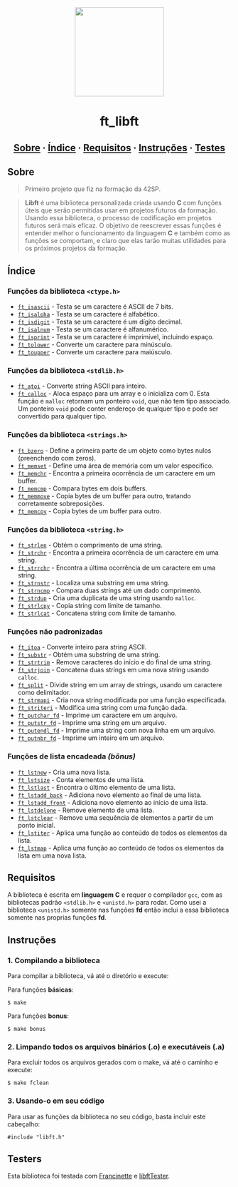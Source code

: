 <div id="header" align="center">
  <img src="https://media.giphy.com/media/ztl9x7JlhSlU4MWD6h/giphy.gif" width="200"/>

<h1 align="center">ft_libft</h1>
</div>

<h2 align="center">
	<a href="#sobre">Sobre</a>
	<span> · </span>
	<a href="#índice">Índice</a>
	<span> · </span>
	<a href="#requisitos">Requisitos</a>
	<span> · </span>
	<a href="#instruções">Instruções</a>
	<span> · </span>
	<a href="#testes">Testes</a>
</h2>

## Sobre
> Primeiro projeto que fiz na formação da 42SP.

> __Libft__ é uma biblioteca personalizada criada usando __C__ com funções úteis que serão permitidas usar em projetos futuros da formação. Usando essa biblioteca, o processo de codificação em projetos futuros será mais eficaz. O objetivo de reescrever essas funções é entender melhor o funcionamento da linguagem __C__ e também como as funções se comportam, e claro que elas tarão muitas utilidades para os próximos projetos da formação.
> 
## Índice
### Funções da biblioteca `<ctype.h>`
* [`ft_isascii`](https://github.com/PublioElio/School-42-libft/blob/main/ft_isascii.c) - Testa se um caractere é ASCII de 7 bits.
* [`ft_isalpha`](https://github.com/PublioElio/School-42-libft/blob/main/ft_isalpha.c) - Testa se um caractere é alfabético.
* [`ft_isdigit`](https://github.com/PublioElio/School-42-libft/blob/main/ft_isdigit.c) - Testa se um caractere é um dígito decimal.
* [`ft_isalnum`](https://github.com/PublioElio/School-42-libft/blob/main/ft_isalnum.c) - Testa se um caractere é alfanumérico.
* [`ft_isprint`](https://github.com/PublioElio/School-42-libft/blob/main/ft_isprint.c) - Testa se um caractere é imprimível, incluindo espaço.
* [`ft_tolower`](https://github.com/PublioElio/School-42-libft/blob/main/ft_tolower.c) - Converte um caractere para minúsculo.
* [`ft_toupper`](https://github.com/PublioElio/School-42-libft/blob/main/ft_toupper.c) - Converte um caractere para maiúsculo.

### Funções da biblioteca `<stdlib.h>`
* [`ft_atoi`](https://github.com/PublioElio/School-42-libft/blob/main/ft_atoi.c) - Converte string ASCII para inteiro.
* [`ft_calloc`](https://github.com/PublioElio/School-42-libft/blob/main/ft_calloc.c) - Aloca espaço para um array e o inicializa com 0. Esta função e `malloc` retornam um ponteiro `void`, que não tem tipo associado. Um ponteiro `void` pode conter endereço de qualquer tipo e pode ser convertido para qualquer tipo.

### Funções da biblioteca `<strings.h>`
* [`ft_bzero`](https://github.com/PublioElio/School-42-libft/blob/main/ft_bzero.c) - Define a primeira parte de um objeto como bytes nulos (preenchendo com zeros).
* [`ft_memset`](https://github.com/PublioElio/School-42-libft/blob/main/ft_memset.c) - Define uma área de memória com um valor específico.
* [`ft_memchr`](https://github.com/PublioElio/School-42-libft/blob/main/ft_memchr.c) - Encontra a primeira ocorrência de um caractere em um buffer.
* [`ft_memcmp`](https://github.com/PublioElio/School-42-libft/blob/main/ft_memcmp.c) - Compara bytes em dois buffers.
* [`ft_memmove`](https://github.com/PublioElio/School-42-libft/blob/main/ft_memmove.c) - Copia bytes de um buffer para outro, tratando corretamente sobreposições.
* [`ft_memcpy`](https://github.com/PublioElio/School-42-libft/blob/main/ft_memcpy.c) - Copia bytes de um buffer para outro.

### Funções da biblioteca `<string.h>`
* [`ft_strlen`](https://github.com/PublioElio/School-42-libft/blob/main/ft_strlen.c) - Obtém o comprimento de uma string.
* [`ft_strchr`](https://github.com/PublioElio/School-42-libft/blob/main/ft_strchr.c) - Encontra a primeira ocorrência de um caractere em uma string.
* [`ft_strrchr`](https://github.com/PublioElio/School-42-libft/blob/main/ft_strrchr.c) - Encontra a última ocorrência de um caractere em uma string.
* [`ft_strnstr`](https://github.com/PublioElio/School-42-libft/blob/main/ft_strnstr.c) - Localiza uma substring em uma string.
* [`ft_strncmp`](https://github.com/PublioElio/School-42-libft/blob/main/ft_strncmp.c) - Compara duas strings até um dado comprimento.
* [`ft_strdup`](https://github.com/PublioElio/School-42-libft/blob/main/ft_strdup.c) - Cria uma duplicata de uma string usando `malloc`.
* [`ft_strlcpy`](https://github.com/PublioElio/School-42-libft/blob/main/ft_strlcpy.c) - Copia string com limite de tamanho.
* [`ft_strlcat`](https://github.com/PublioElio/School-42-libft/blob/main/ft_strlcat.c) - Concatena string com limite de tamanho.

### Funções não padronizadas
* [`ft_itoa`](https://github.com/PublioElio/School-42-libft/blob/main/ft_itoa.c) - Converte inteiro para string ASCII.
* [`ft_substr`](https://github.com/PublioElio/School-42-libft/blob/main/ft_substr.c) - Obtém uma substring de uma string.
* [`ft_strtrim`](https://github.com/PublioElio/School-42-libft/blob/main/ft_strtrim.c) - Remove caracteres do início e do final de uma string.
* [`ft_strjoin`](https://github.com/PublioElio/School-42-libft/blob/main/ft_strjoin.c) - Concatena duas strings em uma nova string usando `calloc`.
* [`ft_split`](https://github.com/PublioElio/School-42-libft/blob/main/ft_split.c) - Divide string em um array de strings, usando um caractere como delimitador.
* [`ft_strmapi`](https://github.com/PublioElio/School-42-libft/blob/main/ft_strmapi.c) - Cria nova string modificada por uma função especificada.
* [`ft_striteri`](https://github.com/PublioElio/School-42-libft/blob/main/ft_striteri.c) - Modifica uma string com uma função dada.
* [`ft_putchar_fd`](https://github.com/PublioElio/School-42-libft/blob/main/ft_putchar_fd.c) - Imprime um caractere em um arquivo.
* [`ft_putstr_fd`](https://github.com/PublioElio/School-42-libft/blob/main/ft_putstr_fd.c) - Imprime uma string em um arquivo.
* [`ft_putendl_fd`](https://github.com/PublioElio/School-42-libft/blob/main/ft_putendl_fd.c) - Imprime uma string com nova linha em um arquivo.
* [`ft_putnbr_fd`](https://github.com/PublioElio/School-42-libft/blob/main/ft_putnbr_fd.c) - Imprime um inteiro em um arquivo.

### Funções de lista encadeada *(bônus)*
* [`ft_lstnew`](https://github.com/PublioElio/School-42-libft/blob/main/ft_lstnew_bonus.c) - Cria uma nova lista.
* [`ft_lstsize`](https://github.com/PublioElio/School-42-libft/blob/main/ft_lstsize_bonus.c) - Conta elementos de uma lista.
* [`ft_lstlast`](https://github.com/PublioElio/School-42-libft/blob/main/ft_lstlast_bonus.c) - Encontra o último elemento de uma lista.
* [`ft_lstadd_back`](https://github.com/PublioElio/School-42-libft/blob/main/ft_lstadd_back_bonus.c) - Adiciona novo elemento ao final de uma lista.
* [`ft_lstadd_front`](https://github.com/PublioElio/School-42-libft/blob/main/ft_lstadd_front_bonus.c) - Adiciona novo elemento ao início de uma lista.
* [`ft_lstdelone`](https://github.com/PublioElio/School-42-libft/blob/main/ft_lstdelone_bonus.c) - Remove elemento de uma lista.
* [`ft_lstclear`](https://github.com/PublioElio/School-42-libft/blob/main/ft_lstclear_bonus.c) - Remove uma sequência de elementos a partir de um ponto inicial.
* [`ft_lstiter`](https://github.com/PublioElio/School-42-libft/blob/main/ft_lstiter_bonus.c) - Aplica uma função ao conteúdo de todos os elementos da lista.
* [`ft_lstmap`](https://github.com/PublioElio/School-42-libft/blob/main/ft_lstmap_bonus.c) - Aplica uma função ao conteúdo de todos os elementos da lista em uma nova lista.

## Requisitos
A biblioteca é escrita em __linguagem C__ e requer o compilador `gcc`, com as bibliotecas padrão `<stdlib.h>` e `<unistd.h>` para rodar. Como usei a biblioteca `<unistd.h>` somente nas funções __fd__ então inclui a essa biblioteca somente nas proprias funções __fd__.

## Instruções

### 1. Compilando a biblioteca

Para compilar a biblioteca, vá até o diretório e execute:

Para funções __básicas__:
```
$ make
```

Para funções __bonus__:
```
$ make bonus
```

### 2. Limpando todos os arquivos binários (.o) e executáveis ​​(.a)

Para excluir todos os arquivos gerados com o make, vá até o caminho e execute:
```
$ make fclean
```

### 3. Usando-o em seu código

Para usar as funções da biblioteca no seu código, basta incluir este cabeçalho:
```
#include "libft.h"
```

## Testers
Esta biblioteca foi testada com [Francinette](https://github.com/xicodomingues/francinette) e [libftTester](https://github.com/Tripouille/libftTester).
